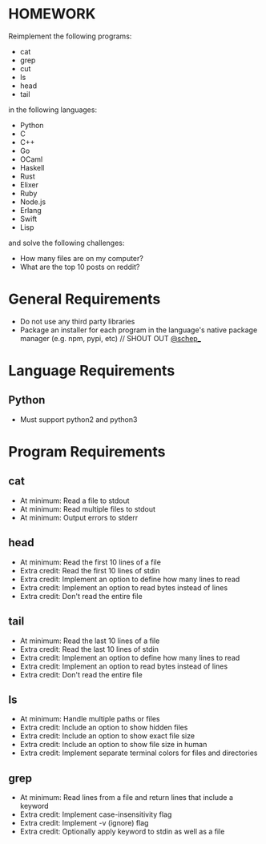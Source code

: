 # HOMEWORK

Reimplement the following programs:

* cat
* grep
* cut
* ls
* head
* tail

in the following languages:

* Python
* C
* C++
* Go
* OCaml
* Haskell
* Rust
* Elixer
* Ruby
* Node.js
* Erlang
* Swift
* Lisp

and solve the following challenges:

* How many files are on my computer?
* What are the top 10 posts on reddit?

# General Requirements

* Do not use any third party libraries
* Package an installer for each program in the language's native package manager (e.g. npm, pypi, etc) // SHOUT OUT [@schep_](https://twitter.com/schep_)

# Language Requirements

## Python

* Must support python2 and python3

# Program Requirements

## cat

* At minimum: Read a file to stdout
* At minimum: Read multiple files to stdout
* At minimum: Output errors to stderr

## head

* At minimum: Read the first 10 lines of a file
* Extra credit: Read the first 10 lines of stdin
* Extra credit: Implement an option to define how many lines to read
* Extra credit: Implement an option to read bytes instead of lines
* Extra credit: Don't read the entire file

## tail

* At minimum: Read the last 10 lines of a file
* Extra credit: Read the last 10 lines of stdin
* Extra credit: Implement an option to define how many lines to read
* Extra credit: Implement an option to read bytes instead of lines
* Extra credit: Don't read the entire file

## ls

* At minimum: Handle multiple paths or files
* Extra credit: Include an option to show hidden files
* Extra credit: Include an option to show exact file size
* Extra credit: Include an option to show file size in human
* Extra credit: Implement separate terminal colors for files and directories

## grep

* At minimum: Read lines from a file and return lines that include a keyword
* Extra credit: Implement case-insensitivity flag
* Extra credit: Implement -v (ignore) flag
* Extra credit: Optionally apply keyword to stdin as well as a file
